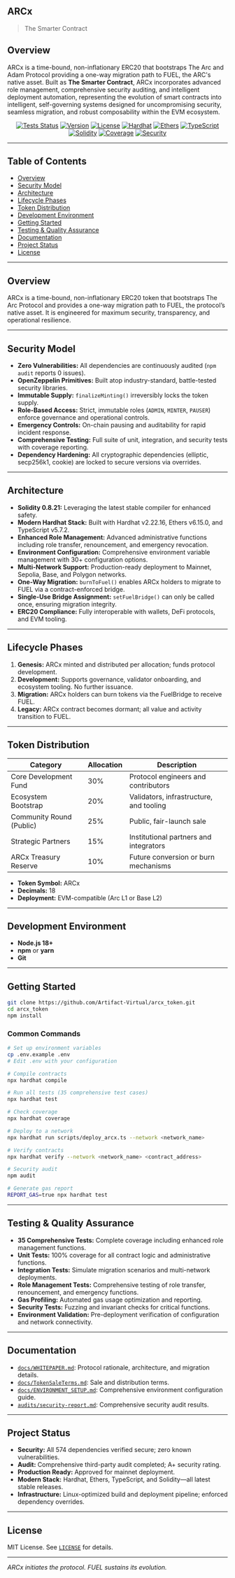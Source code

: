 ## ARCx
> The Smarter Contract

## Overview

ARCx is a time-bound, non-inflationary ERC20  that bootstraps The Arc and Adam Protocol providing a one-way migration path to FUEL, the ARC's native asset. Built as **The Smarter Contract**, ARCx incorporates advanced role management, comprehensive security auditing, and intelligent deployment automation, representing the evolution of smart contracts into intelligent, self-governing systems designed for uncompromising security, seamless migration, and robust composability within the EVM ecosystem.


<!-- Badges -->
<p align="center">
    <a href="https://github.com/Artifact-Virtual/arcx_token"><img src="https://img.shields.io/badge/Tests-35%20passing-brightgreen?logo=github" alt="Tests Status"></a>
    <a href="https://github.com/Artifact-Virtual/arcx_token"><img src="https://img.shields.io/github/package-json/v/Artifact-Virtual/arcx_token?label=Version&logo=npm" alt="Version"></a>
    <a href="https://github.com/Artifact-Virtual/arcx_token/blob/main/LICENSE"><img src="https://img.shields.io/github/license/Artifact-Virtual/arcx_token?label=License" alt="License"></a>
    <a href="https://hardhat.org/"><img src="https://img.shields.io/badge/Hardhat-v2.22.16-blue?logo=ethereum" alt="Hardhat"></a>
    <a href="https://www.npmjs.com/package/ethers"><img src="https://img.shields.io/badge/Ethers-v6.15.0-4e5d94?logo=ethereum" alt="Ethers"></a>
    <a href="https://www.typescriptlang.org/"><img src="https://img.shields.io/badge/TypeScript-v5.7.2-3178c6?logo=typescript" alt="TypeScript"></a>
    <a href="https://soliditylang.org/"><img src="https://img.shields.io/badge/Solidity-0.8.21-black?logo=solidity" alt="Solidity"></a>
    <a href="#testing--quality-assurance"><img src="https://img.shields.io/badge/Coverage-100%25-brightgreen?logo=codecov" alt="Coverage"></a>
    <a href="#security-model"><img src="https://img.shields.io/badge/Security-0%20vulnerabilities-brightgreen?logo=shield" alt="Security"></a>
   
</p>

---

## Table of Contents

- [Overview](#overview)
- [Security Model](#security-model)
- [Architecture](#architecture)
- [Lifecycle Phases](#lifecycle-phases)
- [Token Distribution](#token-distribution)
- [Development Environment](#development-environment)
- [Getting Started](#getting-started)
- [Testing & Quality Assurance](#testing--quality-assurance)
- [Documentation](#documentation)
- [Project Status](#project-status)
- [License](#license)

---

## Overview

ARCx is a time-bound, non-inflationary ERC20 token that bootstraps The Arc Protocol and provides a one-way migration path to FUEL, the protocol’s native asset. It is engineered for maximum security, transparency, and operational resilience.

---

## Security Model

- **Zero Vulnerabilities:** All dependencies are continuously audited (`npm audit` reports 0 issues).
- **OpenZeppelin Primitives:** Built atop industry-standard, battle-tested security libraries.
- **Immutable Supply:** `finalizeMinting()` irreversibly locks the token supply.
- **Role-Based Access:** Strict, immutable roles (`ADMIN`, `MINTER`, `PAUSER`) enforce governance and operational controls.
- **Emergency Controls:** On-chain pausing and auditability for rapid incident response.
- **Comprehensive Testing:** Full suite of unit, integration, and security tests with coverage reporting.
- **Dependency Hardening:** All cryptographic dependencies (elliptic, secp256k1, cookie) are locked to secure versions via overrides.

---

## Architecture

- **Solidity 0.8.21:** Leveraging the latest stable compiler for enhanced safety.
- **Modern Hardhat Stack:** Built with Hardhat v2.22.16, Ethers v6.15.0, and TypeScript v5.7.2.
- **Enhanced Role Management:** Advanced administrative functions including role transfer, renouncement, and emergency revocation.
- **Environment Configuration:** Comprehensive environment variable management with 30+ configuration options.
- **Multi-Network Support:** Production-ready deployment to Mainnet, Sepolia, Base, and Polygon networks.
- **One-Way Migration:** `burnToFuel()` enables ARCx holders to migrate to FUEL via a contract-enforced bridge.
- **Single-Use Bridge Assignment:** `setFuelBridge()` can only be called once, ensuring migration integrity.
- **ERC20 Compliance:** Fully interoperable with wallets, DeFi protocols, and EVM tooling.

---

## Lifecycle Phases

1. **Genesis:** ARCx minted and distributed per allocation; funds protocol development.
2. **Development:** Supports governance, validator onboarding, and ecosystem tooling. No further issuance.
3. **Migration:** ARCx holders can burn tokens via the FuelBridge to receive FUEL.
4. **Legacy:** ARCx contract becomes dormant; all value and activity transition to FUEL.

---

## Token Distribution

| Category                 | Allocation | Description                                  |
| ------------------------ | ---------- | -------------------------------------------- |
| Core Development Fund    | 30%        | Protocol engineers and contributors          |
| Ecosystem Bootstrap      | 20%        | Validators, infrastructure, and tooling      |
| Community Round (Public) | 25%        | Public, fair-launch sale                     |
| Strategic Partners       | 15%        | Institutional partners and integrators       |
| ARCx Treasury Reserve    | 10%        | Future conversion or burn mechanisms         |

- **Token Symbol:** ARCx
- **Decimals:** 18
- **Deployment:** EVM-compatible (Arc L1 or Base L2)

---

## Development Environment

- **Node.js 18+**
- **npm** or **yarn**
- **Git**

---

## Getting Started

```bash
git clone https://github.com/Artifact-Virtual/arcx_token.git
cd arcx_token
npm install
```

### Common Commands

```bash
# Set up environment variables
cp .env.example .env
# Edit .env with your configuration

# Compile contracts
npx hardhat compile

# Run all tests (35 comprehensive test cases)
npx hardhat test

# Check coverage
npx hardhat coverage

# Deploy to a network
npx hardhat run scripts/deploy_arcx.ts --network <network_name>

# Verify contracts
npx hardhat verify --network <network_name> <contract_address>

# Security audit
npm audit

# Generate gas report
REPORT_GAS=true npx hardhat test
```

---

## Testing & Quality Assurance

- **35 Comprehensive Tests:** Complete coverage including enhanced role management functions.
- **Unit Tests:** 100% coverage for all contract logic and administrative functions.
- **Integration Tests:** Simulate migration scenarios and multi-network deployments.
- **Role Management Tests:** Comprehensive testing of role transfer, renouncement, and emergency functions.
- **Gas Profiling:** Automated gas usage optimization and reporting.
- **Security Tests:** Fuzzing and invariant checks for critical functions.
- **Environment Validation:** Pre-deployment verification of configuration and network connectivity.

---

## Documentation

- [`docs/WHITEPAPER.md`](docs/WHITEPAPER.md): Protocol rationale, architecture, and migration details.
- [`docs/TokenSaleTerms.md`](docs/TokenSaleTerms.md): Sale and distribution terms.
- [`docs/ENVIRONMENT_SETUP.md`](docs/ENVIRONMENT_SETUP.md): Comprehensive environment configuration guide.
- [`audits/security-report.md`](audits/security-report.md): Comprehensive security audit results.

---

## Project Status

- **Security:** All 574 dependencies verified secure; zero known vulnerabilities.
- **Audit:** Comprehensive third-party audit completed; A+ security rating.
- **Production Ready:** Approved for mainnet deployment.
- **Modern Stack:** Hardhat, Ethers, TypeScript, and Solidity—all latest stable releases.
- **Infrastructure:** Linux-optimized build and deployment pipeline; enforced dependency overrides.

---

## License

MIT License. See [`LICENSE`](LICENSE) for details.

---

*ARCx initiates the protocol. FUEL sustains its evolution.*
